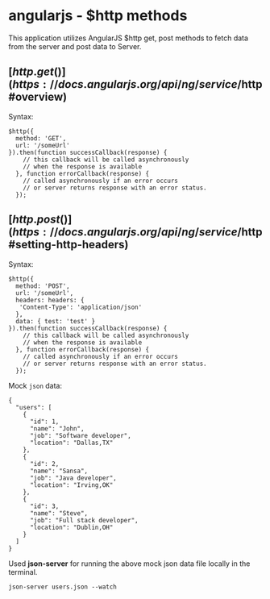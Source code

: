 # angularjs - $http methods

This application utilizes AngularJS $http get, post methods to fetch data from the server and post data to Server. 

## [$http.get()](https://docs.angularjs.org/api/ng/service/$http#overview)
Syntax: 
```
$http({
  method: 'GET',
  url: '/someUrl'
}).then(function successCallback(response) {
    // this callback will be called asynchronously
    // when the response is available
  }, function errorCallback(response) {
    // called asynchronously if an error occurs
    // or server returns response with an error status.
  });
```

## [$http.post()](https://docs.angularjs.org/api/ng/service/$http#setting-http-headers)
Syntax: 
```
$http({
  method: 'POST',
  url: '/someUrl',
  headers: headers: {
   'Content-Type': 'application/json'
  },
  data: { test: 'test' }
}).then(function successCallback(response) {
    // this callback will be called asynchronously
    // when the response is available
  }, function errorCallback(response) {
    // called asynchronously if an error occurs
    // or server returns response with an error status.
  });
```
Mock `json` data: 

```
{
  "users": [
    {
      "id": 1,
      "name": "John",
      "job": "Software developer",
      "location": "Dallas,TX"
    },
    {
      "id": 2,
      "name": "Sansa",
      "job": "Java developer",
      "location": "Irving,OK"
    },
    {
      "id": 3,
      "name": "Steve",
      "job": "Full stack developer",
      "location": "Dublin,OH"
    }
  ]
}
```

Used **json-server** for running the above mock json data file locally in the terminal. 

`json-server users.json --watch`
